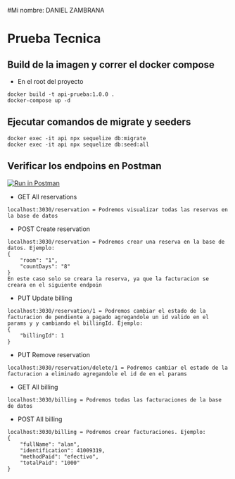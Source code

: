 #Mi nombre: DANIEL ZAMBRANA


# Prueba Tecnica

## Build de la imagen y correr el docker compose

* En el root del proyecto
```
docker build -t api-prueba:1.0.0 .
docker-compose up -d
```

## Ejecutar comandos de migrate y seeders

```
docker exec -it api npx sequelize db:migrate
docker exec -it api npx sequelize db:seed:all
```

## Verificar los endpoins en Postman

[![Run in Postman](https://run.pstmn.io/button.svg)](https://app.getpostman.com/run-collection/23703870-0bb7162c-5460-41ee-9f2f-f404c9aae5fc?action=collection%2Ffork&collection-url=entityId%3D23703870-0bb7162c-5460-41ee-9f2f-f404c9aae5fc%26entityType%3Dcollection%26workspaceId%3Df8bf7d39-a1aa-422c-86b0-37a104028f6c)


* GET All reservations
```
localhost:3030/reservation = Podremos visualizar todas las reservas en la base de datos
```

* POST Create reservation
```
localhost:3030/reservation = Podremos crear una reserva en la base de datos. Ejemplo:
{
    "room": "1",
    "countDays": "8"   
}
En este caso solo se creara la reserva, ya que la facturacion se creara en el siguiente endpoin
```

* PUT Update billing
```
localhost:3030/reservation/1 = Podremos cambiar el estado de la facturacion de pendiente a pagado agregandole un id valido en el params y y cambiando el billingId. Ejemplo:
{
    "billingId": 1
}
```
* PUT Remove reservation
```
localhost:3030/reservation/delete/1 = Podremos cambiar el estado de la facturacion a eliminado agregandole el id de en el params
```
* GET All billing
```
localhost:3030/billing = Podremos todas las facturaciones de la base de datos
```
* POST All billing
```
localhost:3030/billing = Podremos crear facturaciones. Ejemplo:
{
    "fullName": "alan",
    "identification": 41009319,
    "methodPaid": "efectivo",
    "totalPaid": "1000"
}
```


